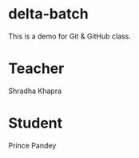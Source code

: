 # delta-batch
This is a demo  for Git &amp; GitHub class.



# Teacher
Shradha Khapra

# Student
Prince Pandey